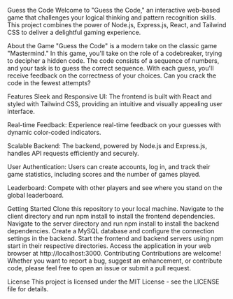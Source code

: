 Guess the Code
Welcome to "Guess the Code," an interactive web-based game that challenges your logical thinking and pattern recognition skills. This project combines the power of Node.js, Express.js, React, and Tailwind CSS to deliver a delightful gaming experience.

About the Game
"Guess the Code" is a modern take on the classic game "Mastermind." In this game, you'll take on the role of a codebreaker, trying to decipher a hidden code. The code consists of a sequence of numbers, and your task is to guess the correct sequence. With each guess, you'll receive feedback on the correctness of your choices. Can you crack the code in the fewest attempts?

Features
Sleek and Responsive UI: The frontend is built with React and styled with Tailwind CSS, providing an intuitive and visually appealing user interface.

Real-time Feedback: Experience real-time feedback on your guesses with dynamic color-coded indicators.

Scalable Backend: The backend, powered by Node.js and Express.js, handles API requests efficiently and securely.

User Authentication: Users can create accounts, log in, and track their game statistics, including scores and the number of games played.

Leaderboard: Compete with other players and see where you stand on the global leaderboard.

Getting Started
Clone this repository to your local machine.
Navigate to the client directory and run npm install to install the frontend dependencies.
Navigate to the server directory and run npm install to install the backend dependencies.
Create a MySQL database and configure the connection settings in the backend.
Start the frontend and backend servers using npm start in their respective directories.
Access the application in your web browser at http://localhost:3000.
Contributing
Contributions are welcome! Whether you want to report a bug, suggest an enhancement, or contribute code, please feel free to open an issue or submit a pull request.

License
This project is licensed under the MIT License - see the LICENSE file for details.
